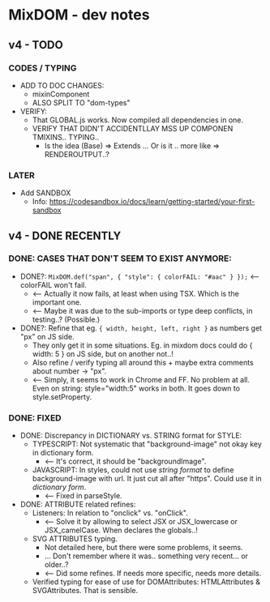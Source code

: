 # MixDOM - dev notes

## v4 - TODO

### CODES / TYPING
- ADD TO DOC CHANGES:
  * mixinComponent
  * ALSO SPLIT TO "dom-types" 
- VERIFY:
  * That GLOBAL.js works. Now compiled all dependencies in one.
  * VERIFY THAT DIDN'T ACCIDENTLLAY MSS UP COMPONEN TMIXINS.. TYPING..
    - Is the idea (Base) => Extends ... Or is it .. more like => RENDEROUTPUT..?


### LATER

- Add SANDBOX
  - Info: https://codesandbox.io/docs/learn/getting-started/your-first-sandbox


## v4 - DONE RECENTLY

### DONE: CASES THAT DON'T SEEM TO EXIST ANYMORE:
- DONE?: `MixDOM.def("span", { "style": { colorFAIL: "#aac" } });` <-- colorFAIL won't fail.
  - <-- Actually it now fails, at least when using TSX. Which is the important one.
  - <-- Maybe it was due to the sub-imports or type deep conflicts, in testing..? (Possible.)
- DONE?: Refine that eg. `{ width, height, left, right }` as numbers get "px" on JS side.
  - They only get it in some situations. Eg. in mixdom docs could do { width: 5 } on JS side, but on another not..!
  - Also refine / verify typing all around this + maybe extra comments about number -> "px".
  - <-- Simply, it seems to work in Chrome and FF. No problem at all. Even on string: style="width:5" works in both. It goes down to style.setProperty.

### DONE: FIXED
- DONE: Discrepancy in DICTIONARY vs. STRING format for STYLE:
  - TYPESCRIPT: Not systematic that "background-image" not okay key in dictionary form.
    - <-- It's correct, it should be "backgroundImage".
  - JAVASCRIPT: In styles, could not use _string format_ to define background-image with url. It just cut all after "https". Could use it in _dictionary form_.
    - <-- Fixed in parseStyle.
- DONE: ATTRIBUTE related refines:
  - Listeners: In relation to "onclick" vs. "onClick".
    - <-- Solve it by allowing to select JSX or JSX_lowercase or JSX_camelCase. When declares the globals..!
  - SVG ATTRIBUTES typing.
    - Not detailed here, but there were some problems, it seems.
    - ... Don't remember where it was.. something very recent... or older..?
    - <-- Did some refines. If needs more specific, needs more details.
  - Verified typing for ease of use for DOMAttributes: HTMLAttributes & SVGAttributes. That is sensible.

